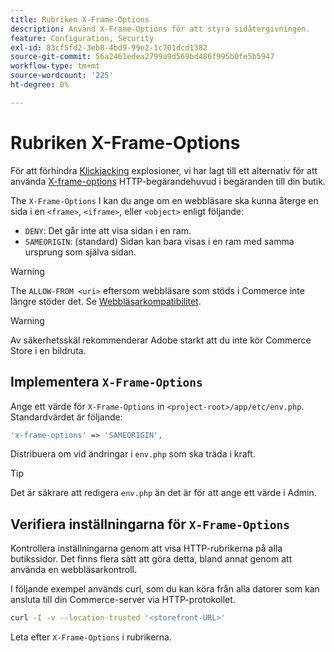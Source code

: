 ```yaml
---
title: Rubriken X-Frame-Options
description: Använd X-Frame-Options för att styra sidåtergivningen.
feature: Configuration, Security
exl-id: 83cf5fd2-3eb8-4bd9-99e2-1c701dcd1382
source-git-commit: 56a2461edea2799a9d569bd486f995b0fe5b5947
workflow-type: tm+mt
source-wordcount: '225'
ht-degree: 0%

---
```


# Rubriken X-Frame-Options

För att förhindra [Klickjacking](https://owasp.org/www-community/attacks/Clickjacking) explosioner, vi har lagt till ett alternativ för att använda [X-frame-options](https://datatracker.ietf.org/doc/html/rfc7034) HTTP-begärandehuvud i begäranden till din butik.

The `X-Frame-Options` I kan du ange om en webbläsare ska kunna återge en sida i en `<frame>`, `<iframe>`, eller `<object>` enligt följande:

- `DENY`: Det går inte att visa sidan i en ram.
- `SAMEORIGIN`: (standard) Sidan kan bara visas i en ram med samma ursprung som själva sidan.

>[!WARNING]
>
>The `ALLOW-FROM <uri>` eftersom webbläsare som stöds i Commerce inte längre stöder det. Se [Webbläsarkompatibilitet](https://developer.mozilla.org/en-US/docs/Web/HTTP/Headers/X-Frame-Options#browser_compatibility).

>[!WARNING]
>
>Av säkerhetsskäl rekommenderar Adobe starkt att du inte kör Commerce Store i en bildruta.

## Implementera `X-Frame-Options`

Ange ett värde för `X-Frame-Options` in `<project-root>/app/etc/env.php`. Standardvärdet är följande:

```php
'x-frame-options' => 'SAMEORIGIN',
```

Distribuera om vid ändringar i `env.php` som ska träda i kraft.

>[!TIP]
>
>Det är säkrare att redigera `env.php` än det är för att ange ett värde i Admin.

## Verifiera inställningarna för `X-Frame-Options`

Kontrollera inställningarna genom att visa HTTP-rubrikerna på alla butikssidor. Det finns flera sätt att göra detta, bland annat genom att använda en webbläsarkontroll.

I följande exempel används curl, som du kan köra från alla datorer som kan ansluta till din Commerce-server via HTTP-protokollet.

```bash
curl -I -v --location-trusted '<storefront-URL>'
```

Leta efter `X-Frame-Options` i rubrikerna.
